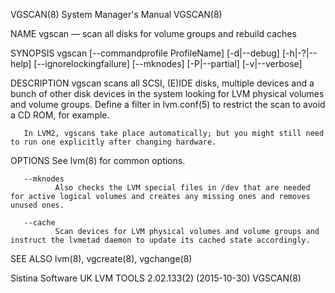 VGSCAN(8)                                                                                System Manager's Manual                                                                                VGSCAN(8)

NAME
       vgscan — scan all disks for volume groups and rebuild caches

SYNOPSIS
       vgscan [--commandprofile ProfileName] [-d|--debug] [-h|-?|--help] [--ignorelockingfailure] [--mknodes] [-P|--partial] [-v|--verbose]

DESCRIPTION
       vgscan  scans  all  SCSI,  (E)IDE  disks,  multiple devices and a bunch of other disk devices in the system looking for LVM physical volumes and volume groups.  Define a filter in lvm.conf(5) to
       restrict the scan to avoid a CD ROM, for example.

       In LVM2, vgscans take place automatically; but you might still need to run one explicitly after changing hardware.

OPTIONS
       See lvm(8) for common options.

       --mknodes
              Also checks the LVM special files in /dev that are needed for active logical volumes and creates any missing ones and removes unused ones.

       --cache
              Scan devices for LVM physical volumes and volume groups and instruct the lvmetad daemon to update its cached state accordingly.

SEE ALSO
       lvm(8), vgcreate(8), vgchange(8)

Sistina Software UK                                                                 LVM TOOLS 2.02.133(2) (2015-10-30)                                                                          VGSCAN(8)
